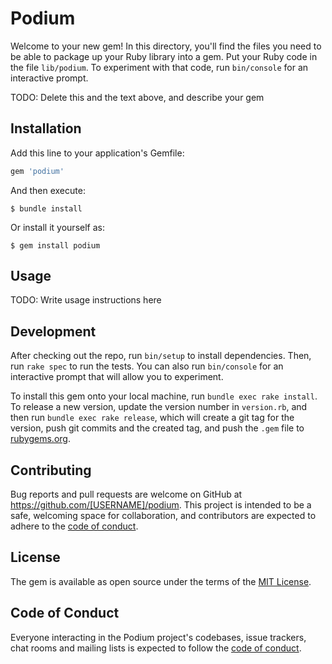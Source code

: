 # Podium

Welcome to your new gem! In this directory, you'll find the files you need to be able to package up your Ruby library into a gem. Put your Ruby code in the file `lib/podium`. To experiment with that code, run `bin/console` for an interactive prompt.

TODO: Delete this and the text above, and describe your gem

## Installation

Add this line to your application's Gemfile:

```ruby
gem 'podium'
```

And then execute:

    $ bundle install

Or install it yourself as:

    $ gem install podium

## Usage

TODO: Write usage instructions here

## Development

After checking out the repo, run `bin/setup` to install dependencies. Then, run `rake spec` to run the tests. You can also run `bin/console` for an interactive prompt that will allow you to experiment.

To install this gem onto your local machine, run `bundle exec rake install`. To release a new version, update the version number in `version.rb`, and then run `bundle exec rake release`, which will create a git tag for the version, push git commits and the created tag, and push the `.gem` file to [rubygems.org](https://rubygems.org).

## Contributing

Bug reports and pull requests are welcome on GitHub at https://github.com/[USERNAME]/podium. This project is intended to be a safe, welcoming space for collaboration, and contributors are expected to adhere to the [code of conduct](https://github.com/[USERNAME]/podium/blob/master/CODE_OF_CONDUCT.md).

## License

The gem is available as open source under the terms of the [MIT License](https://opensource.org/licenses/MIT).

## Code of Conduct

Everyone interacting in the Podium project's codebases, issue trackers, chat rooms and mailing lists is expected to follow the [code of conduct](https://github.com/[USERNAME]/podium/blob/master/CODE_OF_CONDUCT.md).
